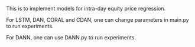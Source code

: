 This is to implement models for intra-day equity price regression.

For LSTM, DAN, CORAL and CDAN, one can change parameters in main.py to run experiments.

For DANN, one can use DANN.py to run experiments.
